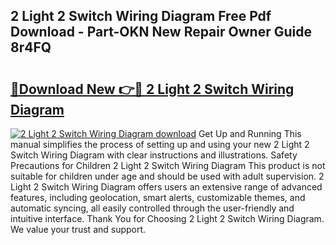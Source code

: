 ## 2 Light 2 Switch Wiring Diagram Free Pdf Download - Part-OKN New Repair Owner Guide 8r4FQ

# <h2><a href="http://dftkm2.blite.top/?on=2+Light+2+Switch+Wiring+Diagram">🔗Download New 👉🔴 2 Light 2 Switch Wiring Diagram</a></h2>

[![2 Light 2 Switch Wiring Diagram download](https://i.imgur.com/lujVjoI.png)](http://dftkm2.blite.top/?on=2+Light+2+Switch+Wiring+Diagram)
Get Up and Running This manual simplifies the process of setting up and using your new 2 Light 2 Switch Wiring Diagram with clear instructions and illustrations. Safety Precautions for Children 2 Light 2 Switch Wiring Diagram This product is not suitable for children under age and should be used with adult supervision. 2 Light 2 Switch Wiring Diagram offers users an extensive range of advanced features, including geolocation, smart alerts, customizable themes, and automatic syncing, all easily controlled through the user-friendly and intuitive interface. Thank You for Choosing 2 Light 2 Switch Wiring Diagram. We value your trust and support.

